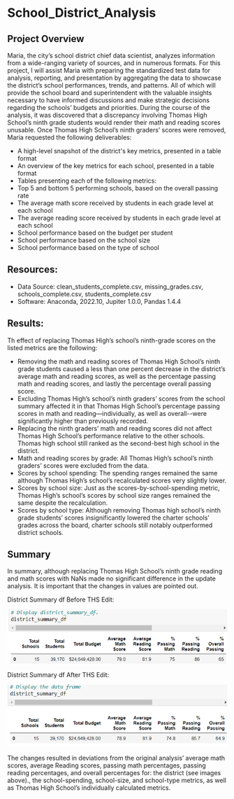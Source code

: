 # School_District_Analysis

## Project Overview
Maria, the city’s school district chief data scientist, analyzes information from a wide-ranging variety of sources, and in numerous formats. For this project, I will assist Maria with preparing the standardized test data for analysis, reporting, and presentation by aggregating the data to showcase the district’s school performances, trends, and patterns. All of which will provide the school board and superintendent with the valuable insights necessary to have informed discussions and make strategic decisions regarding the schools’ budgets and priorities.
During the course of the analysis, it was discovered that a discrepancy involving Thomas High School’s ninth grade students would render their math and reading scores unusable. Once Thomas High School’s ninth graders’ scores were removed, Maria requested the following deliverables:
-	A high-level snapshot of the district's key metrics, presented in a table format
-	An overview of the key metrics for each school, presented in a table format
-	Tables presenting each of the following metrics:
- Top 5 and bottom 5 performing schools, based on the overall passing rate
- The average math score received by students in each grade level at each school
- The average reading score received by students in each grade level at each school
- School performance based on the budget per student
- School performance based on the school size 
- School performance based on the type of school

## Resources:
- Data Source: clean_students_complete.csv, missing_grades.csv, schools_complete.csv, students_complete.csv
- Software: Anaconda, 2022.10, Jupiter 1.0.0, Pandas 1.4.4

## Results:
Th effect of replacing Thomas High’s school’s ninth-grade scores on the listed metrics are the following:
-	Removing the math and reading scores of Thomas High School’s ninth grade students caused a less than one percent decrease in the district’s average math and reading scores, as well as the percentage passing math and reading scores, and lastly the percentage overall passing score.
-	Excluding Thomas High’s school’s ninth graders’ scores from the school summary affected it in that Thomas High School’s percentage passing scores in math and reading—individually, as well as overall--were significantly higher than previously recorded.
-	Replacing the ninth graders’ math and reading scores did not affect Thomas High School’s performance relative to the other schools. Thomas high school still ranked as the second-best high school in the district.
-	Math and reading scores by grade: All Thomas High’s school’s ninth graders’ scores were excluded from the data.
-	Scores by school spending: The spending ranges remained the same although Thomas High’s school’s recalculated scores very slightly lower.
-	Scores by school size: Just as the scores-by-school-spending metric, Thomas High’s school’s scores by school size ranges remained the same despite the recalculation.
-	Scores by school type: Although removing Thomas high school’s ninth grade students’ scores insignificantly lowered the charter schools’ grades across the board, charter schools still notably outperformed district schools.

## Summary
In summary, although replacing Thomas High School’s ninth grade reading and math scores with NaNs made no significant difference in the update analysis. It is important that the changes in values are pointed out.

District Summary df Before THS Edit:

![alt text](Resources/District%20Summary%20df%20Before%20THS%20Edit.png)


District Summary df After THS Edit:

![alt text](Resources/District%20Summary%20df%20After%20THS%20Edit.png)

The changes resulted in deviations from the original analysis’ average math scores, average Reading scores, passing math percentages, passing reading percentages, and overall percentages for: the district (see images above)., the school-spending, school-size, and school-type metrics, as well as Thomas High School’s individually calculated metrics.
